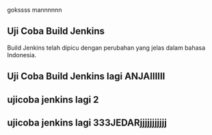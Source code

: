 gokssss mannnnnn
## Uji Coba Build Jenkins
Build Jenkins telah dipicu dengan perubahan yang jelas dalam bahasa Indonesia.
## Uji Coba Build Jenkins lagi ANJAIIIIII
## ujicoba jenkins lagi 2
## ujicoba jenkins lagi 333JEDARjjjjjjjjjjj
